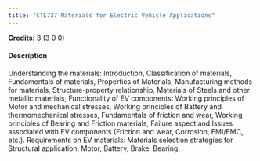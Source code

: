 ```yaml
---
title: "CTL727 Materials for Electric Vehicle Applications"
---
```

**Credits:** 3 (3 0 0)

#### Description
Understanding the materials: Introduction, Classification of materials, Fundamentals of materials, Properties of Materials, Manufacturing methods for materials, Structure-property relationship, Materials of Steels and other metallic materials, Functionality of EV components: Working principles of Motor and mechanical stresses, Working principles of Battery and thermomechanical stresses, Fundamentals of friction and wear, Working principles of Bearing and Friction materials, Failure aspect and Issues associated with EV components (Friction and wear, Corrosion, EMI/EMC, etc.). Requirements on EV materials: Materials selection strategies for Structural application, Motor, Battery, Brake, Bearing.